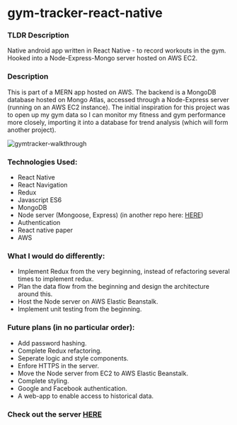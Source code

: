 # gym-tracker-react-native

### TLDR Description
Native android app written in React Native - to record workouts in the gym. 
Hooked into a Node-Express-Mongo server hosted on AWS EC2. 

### Description
This is part of a MERN app hosted on AWS. 
The backend is a MongoDB database hosted on Mongo Atlas, accessed through a Node-Express server (running on an AWS EC2 instance).
The initial inspiration for this project was to open up my gym data so I can monitor my fitness and gym performance more closely, importing it into a database for trend analysis (which will form another project).

![gymtracker-walkthrough](https://github.com/dk03/gym-tracker-react-native/blob/master/images/gymtrackerwalkthrough.gif)

### Technologies Used: 
+ React Native
+ React Navigation
+ Redux
+ Javascript ES6
+ MongoDB
+ Node server (Mongoose, Express) (in another repo here: <a href="https://github.com/dk03/gym-tracker-node-server">HERE</a>)
+ Authentication
+ React native paper
+ AWS

### What I would do differently:
+ Implement Redux from the very beginning, instead of refactoring several times to implement redux.
+ Plan the data flow from the beginning and design the architecture around this.
+ Host the Node server on AWS Elastic Beanstalk.
+ Implement unit testing from the beginning. 

### Future plans (in no particular order):
+ Add password hashing.
+ Complete Redux refactoring.
+ Seperate logic and style components.
+ Enfore HTTPS in the server.
+ Move the Node server from EC2 to AWS Elastic Beanstalk.
+ Complete styling.
+ Google and Facebook authentication.
+ A web-app to enable access to historical data. 

### Check out the server <a href="https://github.com/dk03/gym-tracker-react-native/blob/master/lessons.md">HERE</a>
